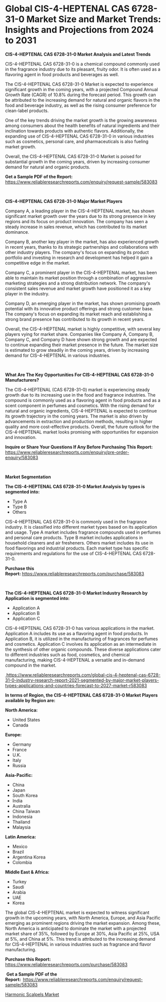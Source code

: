 <p><h1>Global CIS-4-HEPTENAL CAS 6728-31-0 Market Size and Market Trends: Insights and Projections from 2024 to 2031</h1></p><p><strong>CIS-4-HEPTENAL CAS 6728-31-0 Market Analysis and Latest Trends</strong></p>
<p><p>CIS-4-HEPTENAL CAS 6728-31-0 is a chemical compound commonly used in the fragrance industry due to its pleasant, fruity odor. It is often used as a flavoring agent in food products and beverages as well.</p><p>The CIS-4-HEPTENAL CAS 6728-31-0 Market is expected to experience significant growth in the coming years, with a projected Compound Annual Growth Rate (CAGR) of 10.8% during the forecast period. This growth can be attributed to the increasing demand for natural and organic flavors in the food and beverage industry, as well as the rising consumer preference for clean-label products.</p><p>One of the key trends driving the market growth is the growing awareness among consumers about the health benefits of natural ingredients and their inclination towards products with authentic flavors. Additionally, the expanding use of CIS-4-HEPTENAL CAS 6728-31-0 in various industries such as cosmetics, personal care, and pharmaceuticals is also fueling market growth.</p><p>Overall, the CIS-4-HEPTENAL CAS 6728-31-0 Market is poised for substantial growth in the coming years, driven by increasing consumer demand for natural and organic products.</p></p>
<p><strong>Get a Sample PDF of the Report:&nbsp;</strong> <a href="https://www.reliableresearchreports.com/enquiry/request-sample/583083">https://www.reliableresearchreports.com/enquiry/request-sample/583083</a></p>
<p>&nbsp;</p>
<p><strong>CIS-4-HEPTENAL CAS 6728-31-0 Major Market Players</strong></p>
<p><p>Company A, a leading player in the CIS-4-HEPTENAL market, has shown significant market growth over the years due to its strong presence in key regions and its focus on product innovation. The company has seen a steady increase in sales revenue, which has contributed to its market dominance.</p><p>Company B, another key player in the market, has also experienced growth in recent years, thanks to its strategic partnerships and collaborations with other industry players. The company's focus on expanding its product portfolio and investing in research and development has helped it gain a competitive edge in the market.</p><p>Company C, a prominent player in the CIS-4-HEPTENAL market, has been able to maintain its market position through a combination of aggressive marketing strategies and a strong distribution network. The company's consistent sales revenue and market growth have positioned it as a key player in the industry.</p><p>Company D, an emerging player in the market, has shown promising growth potential with its innovative product offerings and strong customer base. The company's focus on expanding its market reach and establishing a strong brand presence has contributed to its growth in recent years.</p><p>Overall, the CIS-4-HEPTENAL market is highly competitive, with several key players vying for market share. Companies like Company A, Company B, Company C, and Company D have shown strong growth and are expected to continue expanding their market presence in the future. The market size is estimated to grow steadily in the coming years, driven by increasing demand for CIS-4-HEPTENAL in various industries.</p></p>
<p>&nbsp;</p>
<p><strong>What Are The Key Opportunities For CIS-4-HEPTENAL CAS 6728-31-0 Manufacturers?</strong></p>
<p><p>The CIS-4-HEPTENAL (CAS 6728-31-0) market is experiencing steady growth due to its increasing use in the food and fragrance industries. The compound is commonly used as a flavoring agent in food products and as a scent component in perfumes and cosmetics. With the rising demand for natural and organic ingredients, CIS-4-HEPTENAL is expected to continue its growth trajectory in the coming years. The market is also driven by advancements in extraction and production methods, resulting in higher quality and more cost-effective products. Overall, the future outlook for the CIS-4-HEPTENAL market looks promising with opportunities for expansion and innovation.</p></p>
<p><strong>Inquire or Share Your Questions If Any Before Purchasing This Report:</strong> <a href="https://www.reliableresearchreports.com/enquiry/pre-order-enquiry/583083">https://www.reliableresearchreports.com/enquiry/pre-order-enquiry/583083</a></p>
<p>&nbsp;</p>
<p><strong>Market Segmentation</strong></p>
<p><strong>The CIS-4-HEPTENAL CAS 6728-31-0 Market Analysis by types is segmented into:</strong></p>
<p><ul><li>Type A</li><li>Type B</li><li>Others</li></ul></p>
<p><p>CIS-4-HEPTENAL CAS 6728-31-0 is commonly used in the fragrance industry. It is classified into different market types based on its application and usage. Type A market includes fragrance compounds used in perfumes and personal care products. Type B market includes applications in household cleaners and air fresheners. Others market includes its use in food flavorings and industrial products. Each market type has specific requirements and regulations for the use of CIS-4-HEPTENAL CAS 6728-31-0.</p></p>
<p><strong>Purchase this Report:&nbsp;</strong><a href="https://www.reliableresearchreports.com/purchase/583083">https://www.reliableresearchreports.com/purchase/583083</a></p>
<p>&nbsp;</p>
<p><strong>The CIS-4-HEPTENAL CAS 6728-31-0 Market Industry Research by Application is segmented into:</strong></p>
<p><ul><li>Application A</li><li>Application B</li><li>Application C</li></ul></p>
<p><p>CIS-4-HEPTENAL CAS 6728-31-0 has various applications in the market. Application A includes its use as a flavoring agent in food products. In Application B, it is utilized in the manufacturing of fragrances for perfumes and cosmetics. Application C involves its application as an intermediate in the synthesis of other organic compounds. These diverse applications cater to different industries such as food, cosmetics, and chemical manufacturing, making CIS-4-HEPTENAL a versatile and in-demand compound in the market.</p></p>
<p><a href="https://www.reliableresearchreports.com/global-cis-4-heptenal-cas-6728-31-0-industry-research-report-2021-segmented-by-major-market-players-types-applications-and-countries-forecast-to-2027-market-r583083">&nbsp;https://www.reliableresearchreports.com/global-cis-4-heptenal-cas-6728-31-0-industry-research-report-2021-segmented-by-major-market-players-types-applications-and-countries-forecast-to-2027-market-r583083</a></p>
<p><strong>In terms of Region, the CIS-4-HEPTENAL CAS 6728-31-0 Market Players available by Region are:</strong></p>
<p>
    <p> <strong> North America: </strong>
        <ul>
            <li>United States</li>
            <li>Canada</li>
        </ul>
        </p> 
    <p> <strong> Europe: </strong>
        <ul>
            <li>Germany</li>
            <li>France</li>
            <li>U.K.</li>
            <li>Italy</li>
            <li>Russia</li>
        </ul>
        </p> 
    <p> <strong> Asia-Pacific: </strong>
        <ul>
            <li>China</li>
            <li>Japan</li>
            <li>South Korea</li>
            <li>India</li>
            <li>Australia</li>
            <li>China Taiwan</li>
            <li>Indonesia</li>
            <li>Thailand</li>
            <li>Malaysia</li>
        </ul>
        </p> 
    <p> <strong> Latin America: </strong>
        <ul>
            <li>Mexico</li>
            <li>Brazil</li>
            <li>Argentina Korea</li>
            <li>Colombia</li>
        </ul>
        </p> 
    <p> <strong> Middle East & Africa: </strong>
        <ul>
            <li>Turkey</li>
            <li>Saudi</li>
            <li>Arabia</li>
            <li>UAE</li>
            <li>Korea</li>
        </ul>
    </p>
    </p>
<p><p>The global CIS-4-HEPTENAL market is expected to witness significant growth in the upcoming years, with North America, Europe, and Asia Pacific emerging as prominent regions driving the market expansion. Among these, North America is anticipated to dominate the market with a projected market share of 35%, followed by Europe at 30%, Asia Pacific at 25%, USA at 5%, and China at 5%. This trend is attributed to the increasing demand for CIS-4-HEPTENAL in various industries such as fragrance and flavor manufacturing.</p></p>
<p><strong>Purchase this Report: </strong><a href="https://www.reliableresearchreports.com/purchase/583083">https://www.reliableresearchreports.com/purchase/583083</a></p>
<p>&nbsp;<strong>Get a Sample PDF of the Report:&nbsp;&nbsp;</strong><a href="https://www.reliableresearchreports.com/enquiry/request-sample/583083">https://www.reliableresearchreports.com/enquiry/request-sample/583083</a></p>
<p><strong></strong></p>
<p><p><a href="https://github.com/mauripalmi/Market-Research-Report-List-3/blob/main/harmonic-scalpels-market.md">Harmonic Scalpels Market</a></p></p>